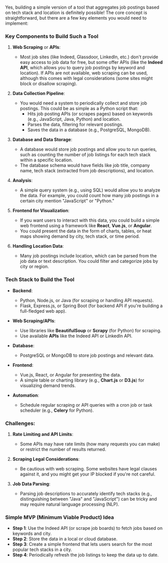 Yes, building a simple version of a tool that aggregates job postings based on tech stack and location is definitely possible! The core concept is straightforward, but there are a few key elements you would need to implement:

### **Key Components to Build Such a Tool**

1. **Web Scraping** or **APIs**:
    
    - Most job sites (like Indeed, Glassdoor, LinkedIn, etc.) don't provide easy access to job data for free, but some offer APIs (like the **Indeed API**, which allows you to query job postings by keyword and location). If APIs are not available, web scraping can be used, although this comes with legal considerations (some sites might block or disallow scraping).
2. **Data Collection Pipeline**:
    
    - You would need a system to periodically collect and store job postings. This could be as simple as a Python script that:
        - Hits job posting APIs (or scrapes pages) based on keywords (e.g., JavaScript, Java, Python) and location.
        - Parses the data, filtering for relevant postings.
        - Saves the data in a database (e.g., PostgreSQL, MongoDB).
3. **Database and Data Storage**:
    
    - A database would store job postings and allow you to run queries, such as counting the number of job listings for each tech stack within a specific location.
    - The database schema would have fields like job title, company name, tech stack (extracted from job descriptions), and location.
4. **Analysis**:
    
    - A simple query system (e.g., using SQL) would allow you to analyze the data. For example, you could count how many job postings in a certain city mention "JavaScript" or "Python."
5. **Frontend for Visualization**:
    
    - If you want users to interact with this data, you could build a simple web frontend using a framework like **React**, **Vue.js**, or **Angular**.
    - You could present the data in the form of charts, tables, or heat maps showing demand by city, tech stack, or time period.
6. **Handling Location Data**:
    
    - Many job postings include location, which can be parsed from the job data or text description. You could filter and categorize jobs by city or region.

### **Tech Stack to Build the Tool**

- **Backend**:
    
    - Python, Node.js, or Java (for scraping or handling API requests).
    - Flask, Express.js, or Spring Boot (for backend API if you're building a full-fledged web app).
- **Web Scraping/APIs**:
    
    - Use libraries like **BeautifulSoup** or **Scrapy** (for Python) for scraping.
    - Use available **APIs** like the Indeed API or LinkedIn API.
- **Database**:
    
    - PostgreSQL or MongoDB to store job postings and relevant data.
- **Frontend**:
    
    - Vue.js, React, or Angular for presenting the data.
    - A simple table or charting library (e.g., **Chart.js** or **D3.js**) for visualizing demand trends.
- **Automation**:
    
    - Schedule regular scraping or API queries with a cron job or task scheduler (e.g., **Celery** for Python).

### **Challenges**:

1. **Rate Limiting and API Limits**:
    
    - Some APIs may have rate limits (how many requests you can make) or restrict the number of results returned.
2. **Scraping Legal Considerations**:
    
    - Be cautious with web scraping. Some websites have legal clauses against it, and you might get your IP blocked if you're not careful.
3. **Job Data Parsing**:
    
    - Parsing job descriptions to accurately identify tech stacks (e.g., distinguishing between "Java" and "JavaScript") can be tricky and may require natural language processing (NLP).

### Simple MVP (Minimum Viable Product) Idea

- **Step 1**: Use the Indeed API (or scrape job boards) to fetch jobs based on keywords and city.
- **Step 2**: Store the data in a local or cloud database.
- **Step 3**: Create a simple frontend that lets users search for the most popular tech stacks in a city.
- **Step 4**: Periodically refresh the job listings to keep the data up to date.